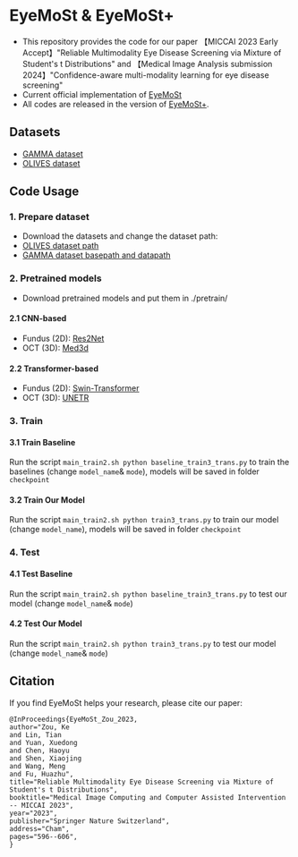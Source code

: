 # EyeMoSt & EyeMoSt+
* This repository provides the code for our paper 【MICCAI 2023 Early Accept】"Reliable Multimodality Eye Disease Screening via Mixture of Student's t Distributions" and 【Medical Image Analysis submission 2024】"Confidence-aware multi-modality learning for eye disease screening"
* Current official implementation of [EyeMoSt](https://arxiv.org/abs/2303.09790)
* All codes are released in the version of [EyeMoSt+](https://github.com/Cocofeat/EyeMoSt/tree/main/MedIA%E2%80%9924).

## Datasets
* [GAMMA dataset](https://gamma.grand-challenge.org/)
* [OLIVES dataset](https://doi.org/10.5281/zenodo.7105232)

## Code Usage
### 1. Prepare dataset
* Download the datasets and change the dataset path:
* [OLIVES dataset path](https://github.com/Cocofeat/EyeMoSt/blob/fb471c67beafe70dfb4d67f896d3220ec0a48df3/MedIA%E2%80%9924/train3_trans.py#L409)
* [GAMMA dataset basepath and datapath](https://github.com/Cocofeat/EyeMoSt/blob/fb471c67beafe70dfb4d67f896d3220ec0a48df3/MedIA%E2%80%9924/train3_trans.py#L431)

### 2. Pretrained models
* Download pretrained models and put them in ./pretrain/

#### 2.1 CNN-based
* Fundus (2D): [Res2Net](https://github.com/LeiJiangJNU/Res2Net)
* OCT (3D):  [Med3d](https://github.com/cshwhale/Med3D)
#### 2.2 Transformer-based
* Fundus (2D): [Swin-Transformer](https://github.com/microsoft/Swin-Transformer)
* OCT (3D): [UNETR](https://github.com/Project-MONAI/research-contributions/tree/main/UNETR)

### 3. Train
#### 3.1 Train Baseline
Run the script ```main_train2.sh python baseline_train3_trans.py``` to train the baselines (change ``` model_name ```& ```mode```), models will be saved in folder ```checkpoint```
#### 3.2 Train Our Model
Run the script ```main_train2.sh python train3_trans.py``` to train our model (change ``` model_name ```), models will be saved in folder ```checkpoint```
### 4. Test
#### 4.1 Test Baseline
Run the script ```main_train2.sh python baseline_train3_trans.py``` to test our model  (change ``` model_name ```& ```mode```)
#### 4.2 Test Our Model
Run the script ```main_train2.sh python train3_trans.py``` to test our model (change ``` model_name ```& ```mode```)

## Citation
If you find EyeMoSt helps your research, please cite our paper:
```
@InProceedings{EyeMoSt_Zou_2023,
author="Zou, Ke
and Lin, Tian
and Yuan, Xuedong
and Chen, Haoyu
and Shen, Xiaojing
and Wang, Meng
and Fu, Huazhu",
title="Reliable Multimodality Eye Disease Screening via Mixture of Student's t Distributions",
booktitle="Medical Image Computing and Computer Assisted Intervention -- MICCAI 2023",
year="2023",
publisher="Springer Nature Switzerland",
address="Cham",
pages="596--606",
}
```
